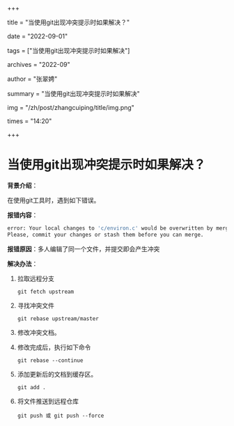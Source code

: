 +++

title = "当使用git出现冲突提示时如果解决？" 

date = "2022-09-01" 

tags = ["当使用git出现冲突提示时如果解决"] 

archives = "2022-09" 

author = "张翠娉" 

summary = "当使用git出现冲突提示时如果解决"

img = "/zh/post/zhangcuiping/title/img.png" 

times = "14:20"

+++

# 当使用git出现冲突提示时如果解决？

**背景介绍**：

在使用git工具时，遇到如下错误。

**报错内容**：

```bash
error: Your local changes to 'c/environ.c' would be overwritten by merge.  Aborting.
Please, commit your changes or stash them before you can merge.

```

**报错原因**：多人编辑了同一个文件，并提交即会产生冲突

**解决办法**：

1. 拉取远程分支

   ```
   git fetch upstream
   ```

2. 寻找冲突文件

   ```
   git rebase upstream/master
   ```

3. 修改冲突文档。

4. 修改完成后，执行如下命令

   ```
   git rebase --continue
   ```

5. 添加更新后的文档到缓存区。

   ```
   git add .
   ```

6. 将文件推送到远程仓库

   ```
   git push 或 git push --force
   ```

